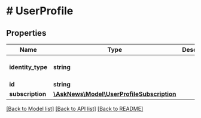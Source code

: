 # # UserProfile

## Properties

Name | Type | Description | Notes
------------ | ------------- | ------------- | -------------
**identity_type** | **string** |  | [optional] [default to 'user']
**id** | **string** |  |
**subscription** | [**\AskNews\Model\UserProfileSubscription**](UserProfileSubscription.md) |  |

[[Back to Model list]](../../README.md#models) [[Back to API list]](../../README.md#endpoints) [[Back to README]](../../README.md)

